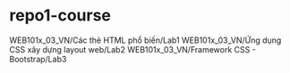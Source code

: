 # repo1-course
WEB101x_03_VN/Các thẻ HTML phổ biến/Lab1
WEB101x_03_VN/Ứng dụng CSS xây dựng layout web/Lab2
WEB101x_03_VN/Framework CSS - Bootstrap/Lab3

